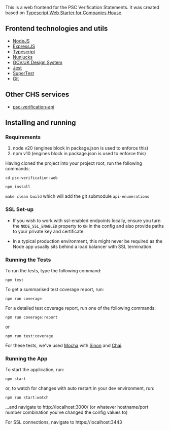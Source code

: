 This is a web frontend for the PSC Verification Statements. It was created based on [Typescript Web Starter for Companies House](https://github.com/companieshouse/node-review-web-starter-ts).

## Frontend technologies and utils

- [NodeJS](https://nodejs.org/)
- [ExpressJS](https://expressjs.com/)
- [Typescript](https://www.typescriptlang.org/)
- [Nunjucks](https://mozilla.github.io/nunjucks)
- [GOV.UK Design System](https://design-system.service.gov.uk/)
- [Jest](https://jestjs.io)
- [SuperTest](https://www.npmjs.com/package/supertest)
- [Git](https://git-scm.com/downloads)

## Other CHS services
- [psc-verification-api](https://github.com/companieshouse/psc-verification-api)

## Installing and running

### Requirements

1. node v20 (engines block in package.json is used to enforce this)
2. npm v10 (engines block in package.json is used to enforce this)

Having cloned the project into your project root, run the following commands:

```cd psc-verification-web```

```npm install```

```make clean build``` which will add the git submodule `api-enumerations`

### SSL Set-up

- If you wish to work with ssl-enabled endpoints locally, ensure you turn the `NODE_SSL_ENABLED` property to `ON` in the config and also provide paths to your private key and certificate.

- In a typical production environment, this might never be required as the Node app usually sits behind a load balancer with SSL termination.

### Running the Tests

To run the tests, type the following command:

``` npm test ```

To get a summarised test coverage report, run:

```npm run coverage```

For a detailed test coverage report, run one of the following commands:

```npm run coverage:report```

or

```npm run test:coverage```

For these tests, we've used [Mocha](http://mochajs.org/) with [Sinon](http://sinonjs.org/) and [Chai](http://chaijs.com/).

### Running the App

To start the application, run:

``` npm start ```

or, to watch for changes with auto restart in your dev environment, run:

``` npm run start:watch ```

...and navigate to http://localhost:3000/ (or whatever hostname/port number combination you've changed the config values to)

For SSL connections, navigate to https://localhost:3443
